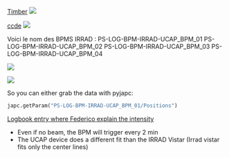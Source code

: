 
[Timber](https://timber.cern.ch/)
![](https://codimd.web.cern.ch/uploads/upload_af83b902fbfc3594b6055014386c16d2.png)


[ccde](https://ccde.cern.ch/nxcals/device/2126025?subscriptionId=35908922)
![](https://codimd.web.cern.ch/uploads/upload_bf6ca7357963385ecf7fe30738d446e3.png)

Voici le nom des BPMS IRRAD :
PS-LOG-BPM-IRRAD-UCAP_BPM_01
PS-LOG-BPM-IRRAD-UCAP_BPM_02
PS-LOG-BPM-IRRAD-UCAP_BPM_03
PS-LOG-BPM-IRRAD-UCAP_BPM_04

![](https://codimd.web.cern.ch/uploads/upload_792b7c7ed42deeb374a73d8df65e6a0a.png)


![](https://codimd.web.cern.ch/uploads/upload_3408f4be6947de6b244c8d93e37c57c9.png)

So you can either grab the data with pyjapc:
``` python
japc.getParam("PS-LOG-BPM-IRRAD-UCAP_BPM_01/Positions")
```

[Logbook entry where Federico explain the intensity](https://logbook.cern.ch/elogbook-server/GET/showEventInLogbook/3592280)

* Even if no beam, the BPM will trigger every 2 min
* The UCAP device does a different fit than the IRRAD Vistar (Irrad vistar fits only the center lines)